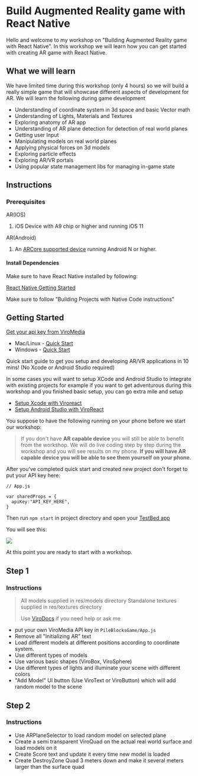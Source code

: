 # Build Augmented Reality game with React Native

Hello and welcome to my workshop on "Building Augmented Reality game with React Native". In this workshop we will learn how you can get started with creating AR game with React Native.

## What we will learn

We have limited time during this workshop (only 4 hours) so we will build a really simple game that will showcase different aspects of development for AR. We will learn the following during game development

- Understanding of coordinate system in 3d space and basic Vector math
- Understanding of Lights, Materials and Textures
- Exploring anatomy of AR app
- Understanding of AR plane detection for detection of real world planes
- Getting user Input
- Manipulating models on real world planes
- Applying physical forces on 3d models
- Exploring particle effects
- Exploring AR/VR portals
- Using popular state management libs for managing in-game state



## Instructions

### Prerequisites

AR(IOS) 

1. iOS Device with A9 chip or higher and running iOS 11

AR(Android)

1. An [ARCore supported device](https://developers.google.com/ar/discover/#supported_devices) running Android N or higher.

#### Install Dependencies

Make sure to have React Native installed by following:

[React Native Getting Started](https://facebook.github.io/react-native/docs/getting-started.html)

Make sure to follow "Building Projects with Native Code instructions"

## Getting Started

[Get your api key from ViroMedia](https://viromedia.com/signup)

- Mac/Linux - [Quick Start](https://docs.viromedia.com/docs/quick-start)
- Windows - [Quick Start](https://docs.viromedia.com/docs/quick-start-windows)

Quick start guide to get you setup and developing AR/VR applications in 10 mins! (No Xcode or Android Studio required)

In some cases you will want to setup XCode and Android Studio to integrate with existing projects for example if you want to get adventurous during this workshop and you finished basic setup, you can go extra mile and setup 

- [Setup Xcode with Viroreact](https://docs.viromedia.com/docs/starting-a-new-viro-project-1)
- [Setup Android Studio with ViroReact](https://docs.viromedia.com/docs/installing-viro-android)

You suppose to have the following running on your phone before we start our workshop:

> If you don't have **AR capable device** you will still be able to benefit from the workshop. We will do live coding step by step during the workshop and you will see results on my phone. **If you will have AR capable device you will be able to see them yourself on your phone.**



After you've completed quick start and created new project don't forget to put your API key here:

```
// App.js

var sharedProps = {
  apiKey:"API_KEY_HERE",
}
```



Then run `npm start` in project directory and open your [TestBed app](https://docs.viromedia.com/docs/develop-with-viro)



You will see this:

[![](http://img.youtube.com/vi/pjfSwKO0iKs/0.jpg)](http://www.youtube.com/watch?v=pjfSwKO0iKs "")

At this point you are ready to start with a workshop. 


## Step 1

### Instructions

> All models supplied in res/models directory
> Standalone textures supplied in res/textures directory
>
> Use [ViroDocs](https://docs.viromedia.com/) if you need help or ask me

- put your own ViroMedia API key in `PileBlocksGame/App.js`
- Remove all "Initializing AR" text 
- Load different models at different positions according to coordinate system.
- Use different types of models
- Use various basic shapes (ViroBox, ViroSphere)
- Use different types of lights and illuminate your scene with different colors
- "Add Model" UI button (Use ViroText or ViroButton) which will add random model to the scene

## Step 2

### Instructions

- Use ARPlaneSelector to load random model on selected plane
- Create a semi transparent ViroQuad on the actual real world surface and load models on it
- Create Score text and update it every time new model is loaded
- Create DestroyZone Quad 3 meters down and make it several meters larger than the surface quad